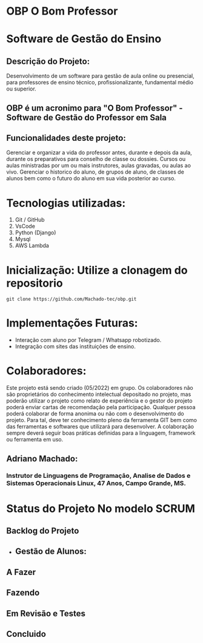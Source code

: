 # OBP O Bom Professor

# Software de Gestão do Ensino

## Descrição do Projeto: 
Desenvolvimento de um software para gestão de aula online ou presencial, para professores de ensino técnico, profissionalizante, fundamental médio ou superior.

## OBP é um acronimo para "O Bom Professor" - Software de Gestão do Professor em Sala

## Funcionalidades deste projeto: 

Gerenciar e organizar a vida do professor antes, durante e depois da aula, durante os preparativos para conselho de classe ou dossies. Cursos ou aulas ministradas por um ou mais instrutores, aulas gravadas, ou aulas ao vivo. Gerenciar o historico do aluno, de grupos de aluno, de classes de alunos bem como o futuro do aluno em sua vida posterior ao curso.

# Tecnologias utilizadas:

1. Git / GitHub
2. VsCode
3. Python (Django)
4. Mysql
5. AWS Lambda

# Inicialização: Utilize a clonagem do repositorio

    git clone https://github.com/Machado-tec/obp.git

# Implementações Futuras:

- Interação com aluno por Telegram / Whatsapp robotizado. 
- Integração com sites das instituições de ensino.
  
# Colaboradores: 

Este projeto está sendo criado (05/2022) em grupo. Os colaboradores não são proprietários do conhecimento intelectual depositado no projeto, mas poderão utilizar o projeto como relato de experiência e o gestor do projeto poderá enviar cartas de recomendação pela participação. Qualquer pessoa poderá colaborar de forma anonima ou não com o desenvolvimento do projeto. Para tal, deve ter conhecimento pleno da ferramenta GIT bem como das ferramentas e softwares que utilizará para desenvolver. A colaboração sempre deverá seguir boas práticas definidas para a linguagem, framework ou ferramenta em uso. 

## Adriano Machado:
### Instrutor de Linguagens de Programação, Analise de Dados e Sistemas Operacionais Linux, 47 Anos, Campo Grande, MS. 


# Status do Projeto No modelo SCRUM

## Backlog do Projeto
- Gestão de Alunos:
  - 

## A Fazer

## Fazendo

## Em Revisão e Testes

## Concluido

